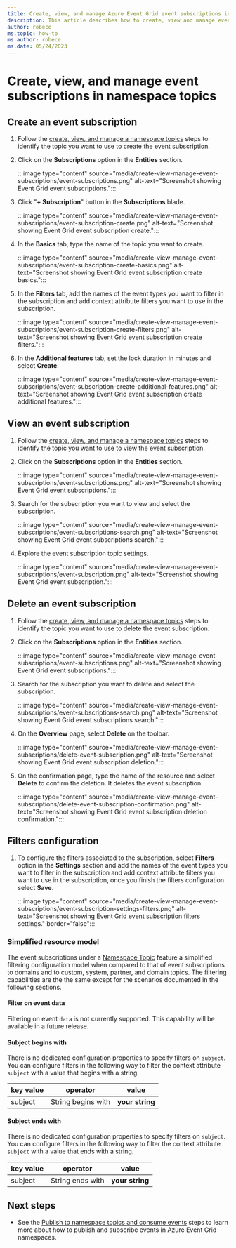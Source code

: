 ```yaml
---
title: Create, view, and manage Azure Event Grid event subscriptions in namespace topics
description: This article describes how to create, view and manage event subscriptions in namespace topics
author: robece
ms.topic: how-to
ms.author: robece
ms.date: 05/24/2023
---
```


# Create, view, and manage event subscriptions in namespace topics

## Create an event subscription

1. Follow the [create, view, and manage a namespace topics](create-view-manage-namespace-topics.md) steps to identify the topic you want to use to create the event subscription.

2. Click on the **Subscriptions** option in the **Entities** section.

    :::image type="content" source="media/create-view-manage-event-subscriptions/event-subscriptions.png" alt-text="Screenshot showing Event Grid event subscriptions.":::

3. Click "**+ Subscription**" button in the **Subscriptions** blade.

    :::image type="content" source="media/create-view-manage-event-subscriptions/event-subscription-create.png" alt-text="Screenshot showing Event Grid event subscription create.":::

4. In the **Basics** tab, type the name of the topic you want to create.

    :::image type="content" source="media/create-view-manage-event-subscriptions/event-subscription-create-basics.png" alt-text="Screenshot showing Event Grid event subscription create basics.":::

5. In the **Filters** tab, add the names of the event types you want to filter in the subscription and add context attribute filters you want to use in the subscription.

    :::image type="content" source="media/create-view-manage-event-subscriptions/event-subscription-create-filters.png" alt-text="Screenshot showing Event Grid event subscription create filters.":::

6. In the **Additional features** tab, set the lock duration in minutes and select **Create**.

    :::image type="content" source="media/create-view-manage-event-subscriptions/event-subscription-create-additional-features.png" alt-text="Screenshot showing Event Grid event subscription create additional features.":::

## View an event subscription

1. Follow the [create, view, and manage a namespace topics](create-view-manage-namespace-topics.md) steps to identify the topic you want to use to view the event subscription.

2. Click on the **Subscriptions** option in the **Entities** section.

    :::image type="content" source="media/create-view-manage-event-subscriptions/event-subscriptions.png" alt-text="Screenshot showing Event Grid event subscriptions.":::

3. Search for the subscription you want to view and select the subscription.

    :::image type="content" source="media/create-view-manage-event-subscriptions/event-subscriptions-search.png" alt-text="Screenshot showing Event Grid event subscriptions search.":::

4. Explore the event subscription topic settings.

    :::image type="content" source="media/create-view-manage-event-subscriptions/event-subscription.png" alt-text="Screenshot showing Event Grid event subscription.":::

## Delete an event subscription

1. Follow the [create, view, and manage a namespace topics](create-view-manage-namespace-topics.md) steps to identify the topic you want to use to delete the event subscription.

2. Click on the **Subscriptions** option in the **Entities** section.

    :::image type="content" source="media/create-view-manage-event-subscriptions/event-subscriptions.png" alt-text="Screenshot showing Event Grid event subscriptions.":::

3. Search for the subscription you want to delete and select the subscription.

    :::image type="content" source="media/create-view-manage-event-subscriptions/event-subscriptions-search.png" alt-text="Screenshot showing Event Grid event subscriptions search.":::

4. On the **Overview** page, select **Delete** on the toolbar.

    :::image type="content" source="media/create-view-manage-event-subscriptions/delete-event-subscription.png" alt-text="Screenshot showing Event Grid event subscription deletion.":::

5. On the confirmation page, type the name of the resource and select **Delete** to confirm the deletion. It deletes the event subscription.

    :::image type="content" source="media/create-view-manage-event-subscriptions/delete-event-subscription-confirmation.png" alt-text="Screenshot showing Event Grid event subscription deletion confirmation.":::

## Filters configuration

1. To configure the filters associated to the subscription, select **Filters** option in the **Settings** section and add the names of the event types you want to filter in the subscription and add context attribute filters you want to use in the subscription, once you finish the filters configuration select **Save**.

    :::image type="content" source="media/create-view-manage-event-subscriptions/event-subscription-settings-filters.png" alt-text="Screenshot showing Event Grid event subscription filters settings." border="false":::

### Simplified resource model

The event subscriptions under a [Namespace Topic](concepts-pull-delivery.md#namespace-topics) feature a simplified filtering configuration model when compared to that of event subscriptions to domains and to custom, system, partner, and domain topics. The filtering capabilities are the  the same except for the scenarios documented in the following sections.

#### Filter on event data

Filtering on event `data` is not currently supported. This capability will be available in a future release.

#### Subject begins with

There is no dedicated configuration properties to specify filters on `subject`. You can configure filters in the following way to filter the context attribute `subject` with a value that begins with a string.

| key value  | operator   |   value |
|-----------|:---------:|-----------|
|  subject  |  String begins with   |  **your string**  |

#### Subject ends with

There is no dedicated configuration properties to specify filters on `subject`. You can configure filters in the following way to filter the context attribute `subject` with a value that ends with a string.

| key value  | operator   |   value |
|-----------|:---------:|-----------|
|  subject  |  String ends with   |  **your string**  |

## Next steps

- See the [Publish to namespace topics and consume events](publish-events-using-namespace-topics.md) steps to learn more about how to publish and subscribe events in Azure Event Grid namespaces.